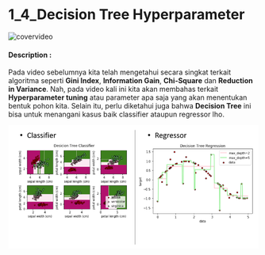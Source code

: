 # 1_4_Decision Tree Hyperparameter

![covervideo](http://bit.ly/makeaicovervideo)

#### **Description :**

Pada video sebelumnya kita telah mengetahui secara singkat terkait algoritma seperti **Gini Index**, **Information Gain**, **Chi-Square** dan **Reduction in Variance**. Nah, pada video kali ini kita akan membahas terkait **Hyperparameter tuning** atau parameter apa saja yang akan menentukan bentuk pohon kita. Selain itu, perlu diketahui juga bahwa **Decision Tree** ini bisa untuk menangani kasus baik classifier ataupun regressor lho.

![Assets](https://github.com/BenedictusAryo/documents_assets/raw/master/New%20CourseMap/Intermediate%20Course/3_Decision%20Tree%2C%20Random%20Forest%20and%20Gradient%20Boosting/assets/1.png)

